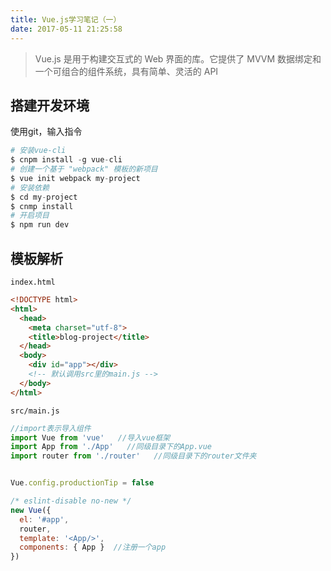 ```yaml
---
title: Vue.js学习笔记（一）
date: 2017-05-11 21:25:58
---
```

> Vue.js 是用于构建交互式的 Web 界面的库。它提供了 MVVM 数据绑定和一个可组合的组件系统，具有简单、灵活的 API

<!--more-->

## 搭建开发环境

使用git，输入指令
```python
# 安装vue-cli
$ cnpm install -g vue-cli
# 创建一个基于 "webpack" 模板的新项目
$ vue init webpack my-project
# 安装依赖
$ cd my-project
$ cnmp install
# 开启项目
$ npm run dev
```

## 模板解析
`index.html`
```html
<!DOCTYPE html>
<html>
  <head>
    <meta charset="utf-8">
    <title>blog-project</title>
  </head>
  <body>
    <div id="app"></div>
    <!-- 默认调用src里的main.js -->
  </body>
</html>
```

`src/main.js`
```js
//import表示导入组件
import Vue from 'vue'   //导入vue框架
import App from './App'   //同级目录下的App.vue
import router from './router'   //同级目录下的router文件夹


Vue.config.productionTip = false

/* eslint-disable no-new */
new Vue({
  el: '#app',
  router,
  template: '<App/>',
  components: { App }  //注册一个app
})
``` 